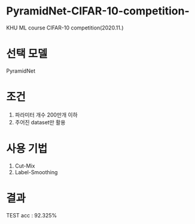 # PyramidNet-CIFAR-10-competition-
KHU ML course CIFAR-10 competition(2020.11.)

# 선택 모델
PyramidNet

# 조건
1. 파라미터 개수 200만개 이하
2. 주어진 dataset만 활용

# 사용 기법
1. Cut-Mix
2. Label-Smoothing

# 결과
TEST acc : 92.325%
